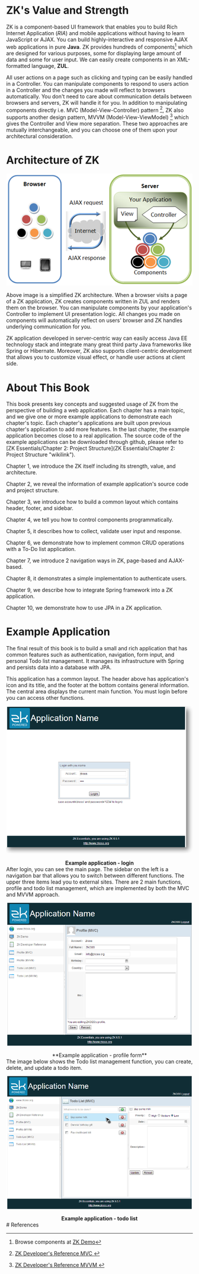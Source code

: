 # ZK's Value and Strength

ZK is a component-based UI framework that enables you to build Rich
Internet Application (*RIA*) and mobile applications without having to
learn JavaScript or AJAX. You can build highly-interactive and
responsive AJAX web applications in pure **Java**. ZK provides hundreds
of components[^1] which are designed for various purposes, some for
displaying large amount of data and some for user input. We can easily
create components in an XML-formatted language, **ZUL**.

All user actions on a page such as clicking and typing can be easily
handled in a Controller. You can manipulate components to respond to
users action in a Controller and the changes you made will reflect to
browsers automatically. You don't need to care about communication
details between browsers and servers, ZK will handle it for you. In
addition to manipulating components directly i.e. MVC
(Model-View-Controller) pattern [^2], ZK also supports another design
pattern, MVVM (Model-View-ViewModel) [^3] which gives the Controller and
View more separation. These two approaches are mutually interchangeable,
and you can choose one of them upon your architectural consideration.


# Architecture of ZK

 ![ ](images/ze-ch1-simple-architecture.png)

Above image is a simplified ZK architecture. When a browser visits a
page of a ZK application, ZK creates components written in ZUL and
renders them on the browser. You can manipulate components by your
application's Controller to implement UI presentation logic. All changes
you made on components will automatically reflect on users' browser and
ZK handles underlying communication for you.

ZK application developed in server-centric way can easily access Java EE
technology stack and integrate many great third party Java frameworks
like Spring or Hibernate. Moreover, ZK also supports client-centric
development that allows you to customize visual effect, or handle user
actions at client side.

# About This Book

This book presents key concepts and suggested usage of ZK from the
perspective of building a web application. Each chapter has a main
topic, and we give one or more example applications to demonstrate each
chapter's topic. Each chapter's applications are built upon previous
chapter's application to add more features. In the last chapter, the
example application becomes close to a real application. The source code
of the example applications can be downloaded through github, please
refer to [ZK Essentials/Chapter 2: Project
Structure](ZK Essentials/Chapter 2: Project Structure "wikilink").

Chapter 1, we introduce the ZK itself including its strength, value, and
architecture.

Chapter 2, we reveal the information of example application's source
code and project structure.

Chapter 3, we introduce how to build a common layout which contains
header, footer, and sidebar.

Chapter 4, we tell you how to control components programmatically.

Chapter 5, it describes how to collect, validate user input and
response.

Chapter 6, we demonstrate how to implement common CRUD operations with a
To-Do list application.

Chapter 7, we introduce 2 navigation ways in ZK, page-based and
AJAX-based.

Chapter 8, it demonstrates a simple implementation to authenticate
users.

Chapter 9, we describe how to integrate Spring framework into a ZK
application.

Chapter 10, we demonstrate how to use JPA in a ZK application.

Example Application
===================

The final result of this book is to build a small and rich application
that has common features such as authentication, navigation, form input,
and personal Todo list management. It manages its infrastructure with
Spring and persists data into a database with JPA.

This application has a common layout. The header above has application's
icon and its title, and the footer at the bottom contains general
information. The central area displays the current main function. You
must login before you can access other functions.

![](images/ze-ch8-login.png)

<div style="text-align:center">
<strong>Example application - login</strong>
</div>
After login, you can see the main page. The sidebar on the left is a
navigation bar that allows you to switch between different functions.
The upper three items lead you to external sites. There are 2 main
functions, profile and todo list management, which are implemented by
both the MVC and MVVM approach.

![](images/ze-ch1-profile.png)

<div style="text-align:center">
**Example application - profile form**

</div>
The image below shows the Todo list management function, you can create,
delete, and update a todo item.

![](images/ze-ch1-todo.png)

<div style="text-align:center">
<strong>Example application - todo list</strong>
</div>
# References


<references/>

[^1]: Browse components at [ZK Demo](http://www.zkoss.org/zkdemo/)

[^2]: [ ZK Developer's Reference MVC
    ](ZK_Developer%27s_Reference/MVC "wikilink")

[^3]: [ ZK Developer's Reference MVVM
    ](ZK_Developer%27s_Reference/MVVM "wikilink")
